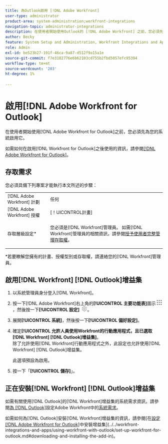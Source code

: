 ```yaml
---
title: 為Outlook啟用 [!DNL Adobe Workfront]
user-type: administrator
product-area: system-administration;workfront-integrations
navigation-topic: administrator-integrations
description: 在使用者開始使用Outlook的 [!DNL Adobe Workfront] 之前，您必須先為您的系統啟用它。
author: Becky
feature: System Setup and Administration, Workfront Integrations and Apps
role: Admin
exl-id: be523b27-191f-46ca-9a87-d512f9a15a1e
source-git-commit: f7e3182776e6b62103cd755b2fbd5057efc95394
workflow-type: tm+mt
source-wordcount: '203'
ht-degree: 1%

---
```


# 啟用[!DNL Adobe Workfront for Outlook]

在使用者開始使用[!DNL Adobe Workfront for Outlook]之前，您必須先為您的系統啟用它。

如需如何在啟用[!DNL Workfront for Outlook]之後使用的資訊，請參閱[[!DNL Adobe Workfront for Outlook]](../../workfront-integrations-and-apps/using-workfront-with-outlook/workfront-for-outlook.md)。

## 存取需求

您必須具備下列專案才能執行本文所述的步驟：

<table style="table-layout:auto"> 
 <col> 
 <col> 
 <tbody> 
  <tr> 
   <td role="rowheader">[!DNL Adobe Workfront] 計劃</td> 
   <td>任何</td> 
  </tr> 
  <tr> 
   <td role="rowheader">[!DNL Adobe Workfront] 授權</td> 
   <td>[！UICONTROL計畫]</td> 
  </tr> 
  <tr> 
   <td role="rowheader">存取層級設定*</td> 
   <td> <p>您必須是[!DNL Workfront]管理員。 如需[!DNL Workfront]管理員的相關資訊，請參閱<a href="../../administration-and-setup/add-users/configure-and-grant-access/grant-a-user-full-administrative-access.md" class="MCXref xref">授予使用者完整管理存取權</a>。</p> </td> 
  </tr> 
 </tbody> 
</table>

&#42;若要瞭解您擁有的計畫、授權型別或存取權，請連絡您的[!DNL Workfront]管理員。

## 啟用[!DNL Workfront] [!DNL Outlook]增益集

1. 以系統管理員身分登入[!DNL Workfront]。
1. 按一下[!DNL Adobe Workfront]右上角的&#x200B;**[!UICONTROL 主要功能表]**&#x200B;圖示![](assets/main-menu-icon.png)，然後按一下&#x200B;**[!UICONTROL 設定]** ![](assets/gear-icon-settings.png)。

1. 展開&#x200B;**[!UICONTROL 系統]**，然後按一下&#x200B;**[!UICONTROL 偏好設定]**。

1. 確定&#x200B;**[!UICONTROL 允許人員使用Workfront的行動應用程式，且已選取[!DNL Workfront] [!DNL Outlook]增益集]**。\
   除了允許使用[!DNL Workfront]行動應用程式之外，此設定也允許使用[!DNL Workfront] [!DNL Outlook]增益集。

   此選項預設為啟用。

1. 按一下「**[!UICONTROL 儲存]**」。

## 正在安裝[!DNL Workfront] [!DNL Outlook]增益集

如需有關使用[!DNL Outlook]的[!DNL Workfront]增益集的系統需求資訊，請參閱[為 [!DNL Outlook]](../../workfront-integrations-and-apps/using-workfront-with-outlook/set-up-workfront-for-outlook.md)設定Adobe Workfront中的[系統需求](../../workfront-integrations-and-apps/using-workfront-with-outlook/set-up-workfront-for-outlook.md#system-requirements-and-prerequisites)。

如需如何為[!DNL Outlook]安裝[!DNL Workfront]增益集的資訊，請參閱[在[設定 [!DNL Adobe Workfront for Outlook]](../../workfront-integrations-and-apps/using-workfront-with-outlook/set-up-workfront-for-outlook.md)中安裝增益集](../../workfront-integrations-and-apps/using-workfront-with-outlook/set-up-workfront-for-outlook.md#downloading-and-installing-the-add-in)。

